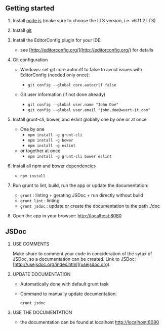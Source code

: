## Getting started

1. Install [node.js](http://nodejs.org/) (make sure to choose the LTS version, i.e. v6.11.2 LTS)

1. Install [git](https://git-scm.com/)


1. Install the EditorConfig plugin for your IDE:
    * see [http://editorconfig.org/](http://editorconfig.org/) for details

1. Git configuration
	* Windows: set git core.autocrlf to false to avoid issues with EditorConfig (needed only once):
    	* `git config --global core.autocrlf false`

	* Git user information (if not done already)
    	* `git config --global user.name "John Doe"`
    	* `git config --global user.email "john.doe@wuert-it.com"`

1. Install grunt-cli, bower, and eslint globally one by one or at once
    * One by one
        * `npm install -g grunt-cli`
        * `npm install -g bower`
        * `npm install -g eslint`
    * or together at once
        * `npm install -g grunt-cli bower eslint`

1. Install all npm and bower dependencies
    * `npm install`



1. Run grunt to lint, build, run the app or update the documentation:
    * `grunt` : linting + gerating JSDoc + run directly without build
    * `grunt lint` : linting
	* `grunt jsdoc` : update or create the documentation to the path ./doc

1. Open the app in your browser: [http://localhost:8080](http://localhost:8080)





## JSDoc

1. USE COMMENTS

	Make shure to comment your code in concideration of the sytax of JSDoc, so a documentation can be created.
	Link to JSDoc: [http://usejsdoc.org/index.html](usejsdoc.org).

1. UPDATE DOCUMENTATION

	- Automatically done with default grunt task

	- Command to manually update documentation:

		```
		grunt jsdoc
		```

1. USE THE DOCUMENTATION

	- the documentation can be found at localhost [http://localhost:8080](http://localhost:8080)

